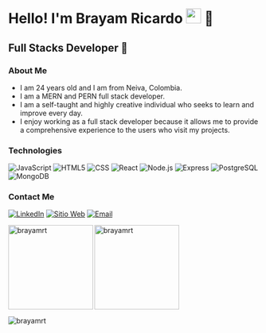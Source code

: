 <h1>Hello! I'm Brayam Ricardo <img src="https://raw.githubusercontent.com/iampavangandhi/iampavangandhi/master/gifs/Hi.gif" width="30px"> 🚀</h1>
<h2>Full Stacks Developer 🤯 </h2>

### About Me
- I am 24 years old and I am from Neiva, Colombia.
- I am a MERN and PERN full stack developer.
- I am a self-taught and highly creative individual who seeks to learn and improve every day.
- I enjoy working as a full stack developer because it allows me to provide a comprehensive experience to the users who visit my projects.

### Technologies
  ![JavaScript](https://img.shields.io/badge/-JavaScript-333333?style=flat&logo=javascript)
  ![HTML5](https://img.shields.io/badge/-HTML5-333333?style=flat&logo=HTML5)
  ![CSS](https://img.shields.io/badge/-CSS-333333?style=flat&logo=CSS3&logoColor=1572B6)
  ![React](https://img.shields.io/badge/-React-333333?style=flat&logo=react)
  ![Node.js](https://img.shields.io/badge/-Node.js-333333?style=flat&logo=node.js)
  ![Express](https://img.shields.io/badge/-Express-333333?style=flat&logo=express)
  ![PostgreSQL](https://img.shields.io/badge/-PostgreSQL-333333?style=flat&logo=postgresql)
  ![MongoDB](https://img.shields.io/badge/-MongoDB-333333?style=flat&logo=MongoDB)

### Contact Me
<a href="https://www.linkedin.com/in/brayam-ricardo/"><img alt="LinkedIn" src="https://img.shields.io/badge/LinkedIn-Brayam%20Ricardo-blue?style=flat-square&logo=linkedin"></a>
<a href="https://portafolio-eight-psi.vercel.app/"><img alt="Sitio Web" src="https://img.shields.io/badge/🔗-Sitio%20Web-blue?style=flat-square"></a>
<a href="bdricardo71@gmail.com"><img alt="Email" src="https://img.shields.io/badge/Gmail-bdricardo71@gmail.com-blue?style=flat-square&logo=gmail"></a>  

<p><img align="left" src="https://github-readme-stats.vercel.app/api/top-langs?username=brayamrt&show_icons=true&locale=en&layout=compact" alt="brayamrt" style="height: 170px;" /></p>

<p><img align="middle" src="https://github-readme-stats.vercel.app/api?username=brayamrt&show_icons=true&locale=en" alt="brayamrt" style="height: 170px;" /></p>

<p align="left"> <img src="https://komarev.com/ghpvc/?username=brayamrt&label=Profile%20views&color=0e75b6&style=flat" alt="brayamrt" /> </p>

